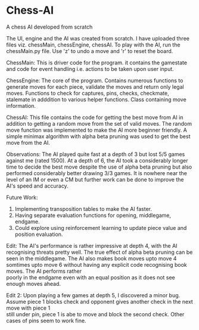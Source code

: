 # Chess-AI
A chess AI developed from scratch 

The UI, engine and the AI was created from scratch. I have uploaded three files viz. chessMain, chessEngine, chessAI. To play with the AI, run the chessMain.py file. Use 
'z' to undo a move and 'r' to reset the board.

ChessMain:
  This is driver code for the program. it contains the gamestate and code for event handling i.e. actions to be taken upon user input.

ChessEngine:
  The core of the program.
  Contains numerous functions to generate moves for each piece, validate the moves and return only legal moves.
  Functions to check for captures, pins, checks, checkmate, stalemate in adddition to various helper functions.
  Class containing move information. 
  
ChessAI:
  This file contains the code for getting the best move from AI in addition to getting a random move from the set of valid moves. The random move function was implemented
  to make the AI more beginner friendly. A simple minimax algorithm with alpha beta pruning was used to get the best move from the AI.
  
Observations:
  The AI played quite fast at a depth of 3 but lost 5/5 games against me (rated 1500). At a depth of 6, the AI took a considerably longer time to decide the best move 
  despite the use of alpha beta pruning but also performed considerably better drawing 3/3 games. It is nowhere near the level of an IM or even a CM but further work can
  be done to improve the AI's speed and accuracy.
  
Future Work:
  1. Implementing transposition tables to make the AI faster.
  2. Having separate evaluation functions for opening, middlegame, endgame.
  3. Could explore using reinforcement learning to update piece value and position evaluation.
  
  
  Edit: The AI's performance is rather impressive at depth 4, with the AI recognising threats pretty well. The true effect of alpha beta pruning can be seen in the             middlegame. The AI also makes book moves upto move 4 somtimes upto move 6 without having any explicit code recognising book moves. The AI performs rather   
        poorly in the endgame even with an equal position as it does not see enough moves ahead.
        
  Edit 2: Upon playing a few games at depth 5, I discovered a minor bug. Assume piece 1 blocks check and opponent gives another check in the next move with piece 1  
          still under pin, piece 1 is abe to move and block the second check. Other cases of pins seem to work fine.
          
